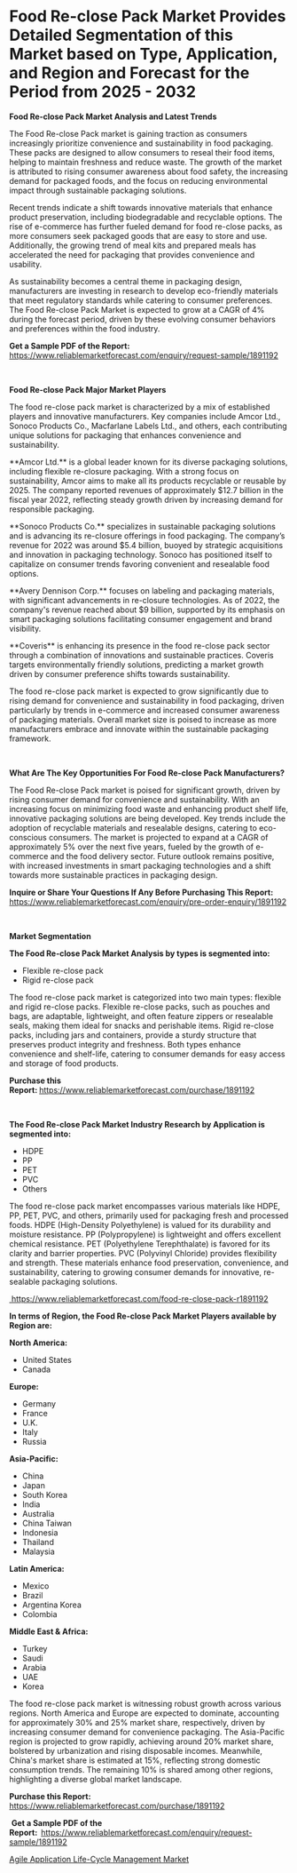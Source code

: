 <p><h1>Food Re-close Pack Market Provides Detailed Segmentation of this Market based on Type, Application, and Region and Forecast for the Period from 2025 - 2032</h1></p><p><strong>Food Re-close Pack Market Analysis and Latest Trends</strong></p>
<p><p>The Food Re-close Pack market is gaining traction as consumers increasingly prioritize convenience and sustainability in food packaging. These packs are designed to allow consumers to reseal their food items, helping to maintain freshness and reduce waste. The growth of the market is attributed to rising consumer awareness about food safety, the increasing demand for packaged foods, and the focus on reducing environmental impact through sustainable packaging solutions.</p><p>Recent trends indicate a shift towards innovative materials that enhance product preservation, including biodegradable and recyclable options. The rise of e-commerce has further fueled demand for food re-close packs, as more consumers seek packaged goods that are easy to store and use. Additionally, the growing trend of meal kits and prepared meals has accelerated the need for packaging that provides convenience and usability.</p><p>As sustainability becomes a central theme in packaging design, manufacturers are investing in research to develop eco-friendly materials that meet regulatory standards while catering to consumer preferences. The Food Re-close Pack Market is expected to grow at a CAGR of 4% during the forecast period, driven by these evolving consumer behaviors and preferences within the food industry.</p></p>
<p><strong>Get a Sample PDF of the Report:&nbsp;</strong> <a href="https://www.reliablemarketforecast.com/enquiry/request-sample/1891192?utm_campaign=3549&utm_medium=2&utm_source=Github&utm_content=ia&utm_term=28032025&utm_id=food-re-close-pack">https://www.reliablemarketforecast.com/enquiry/request-sample/1891192</a></p>
<p>&nbsp;</p>
<p><strong>Food Re-close Pack Major Market Players</strong></p>
<p><p>The food re-close pack market is characterized by a mix of established players and innovative manufacturers. Key companies include Amcor Ltd., Sonoco Products Co., Macfarlane Labels Ltd., and others, each contributing unique solutions for packaging that enhances convenience and sustainability.</p><p>**Amcor Ltd.** is a global leader known for its diverse packaging solutions, including flexible re-closure packaging. With a strong focus on sustainability, Amcor aims to make all its products recyclable or reusable by 2025. The company reported revenues of approximately $12.7 billion in the fiscal year 2022, reflecting steady growth driven by increasing demand for responsible packaging.</p><p>**Sonoco Products Co.** specializes in sustainable packaging solutions and is advancing its re-closure offerings in food packaging. The company’s revenue for 2022 was around $5.4 billion, buoyed by strategic acquisitions and innovation in packaging technology. Sonoco has positioned itself to capitalize on consumer trends favoring convenient and resealable food options.</p><p>**Avery Dennison Corp.** focuses on labeling and packaging materials, with significant advancements in re-closure technologies. As of 2022, the company's revenue reached about $9 billion, supported by its emphasis on smart packaging solutions facilitating consumer engagement and brand visibility.</p><p>**Coveris** is enhancing its presence in the food re-close pack sector through a combination of innovations and sustainable practices. Coveris targets environmentally friendly solutions, predicting a market growth driven by consumer preference shifts towards sustainability.</p><p>The food re-close pack market is expected to grow significantly due to rising demand for convenience and sustainability in food packaging, driven particularly by trends in e-commerce and increased consumer awareness of packaging materials. Overall market size is poised to increase as more manufacturers embrace and innovate within the sustainable packaging framework.</p></p>
<p>&nbsp;</p>
<p><strong>What Are The Key Opportunities For Food Re-close Pack Manufacturers?</strong></p>
<p><p>The Food Re-close Pack market is poised for significant growth, driven by rising consumer demand for convenience and sustainability. With an increasing focus on minimizing food waste and enhancing product shelf life, innovative packaging solutions are being developed. Key trends include the adoption of recyclable materials and resealable designs, catering to eco-conscious consumers. The market is projected to expand at a CAGR of approximately 5% over the next five years, fueled by the growth of e-commerce and the food delivery sector. Future outlook remains positive, with increased investments in smart packaging technologies and a shift towards more sustainable practices in packaging design.</p></p>
<p><strong>Inquire or Share Your Questions If Any Before Purchasing This Report:</strong> <a href="https://www.reliablemarketforecast.com/enquiry/pre-order-enquiry/1891192?utm_campaign=3549&utm_medium=2&utm_source=Github&utm_content=ia&utm_term=28032025&utm_id=food-re-close-pack">https://www.reliablemarketforecast.com/enquiry/pre-order-enquiry/1891192</a></p>
<p>&nbsp;</p>
<p><strong>Market Segmentation</strong></p>
<p><strong>The Food Re-close Pack Market Analysis by types is segmented into:</strong></p>
<p><ul><li>Flexible re-close pack</li><li>Rigid re-close pack</li></ul></p>
<p><p>The food re-close pack market is categorized into two main types: flexible and rigid re-close packs. Flexible re-close packs, such as pouches and bags, are adaptable, lightweight, and often feature zippers or resealable seals, making them ideal for snacks and perishable items. Rigid re-close packs, including jars and containers, provide a sturdy structure that preserves product integrity and freshness. Both types enhance convenience and shelf-life, catering to consumer demands for easy access and storage of food products.</p></p>
<p><strong>Purchase this Report:&nbsp;</strong><a href="https://www.reliablemarketforecast.com/purchase/1891192?utm_campaign=3549&utm_medium=2&utm_source=Github&utm_content=ia&utm_term=28032025&utm_id=food-re-close-pack">https://www.reliablemarketforecast.com/purchase/1891192</a></p>
<p>&nbsp;</p>
<p><strong>The Food Re-close Pack Market Industry Research by Application is segmented into:</strong></p>
<p><ul><li>HDPE</li><li>PP</li><li>PET</li><li>PVC</li><li>Others</li></ul></p>
<p><p>The food re-close pack market encompasses various materials like HDPE, PP, PET, PVC, and others, primarily used for packaging fresh and processed foods. HDPE (High-Density Polyethylene) is valued for its durability and moisture resistance. PP (Polypropylene) is lightweight and offers excellent chemical resistance. PET (Polyethylene Terephthalate) is favored for its clarity and barrier properties. PVC (Polyvinyl Chloride) provides flexibility and strength. These materials enhance food preservation, convenience, and sustainability, catering to growing consumer demands for innovative, re-sealable packaging solutions.</p></p>
<p><a href="https://www.reliablemarketforecast.com/food-re-close-pack-r1891192?utm_campaign=3549&utm_medium=2&utm_source=Github&utm_content=ia&utm_term=28032025&utm_id=food-re-close-pack">&nbsp;https://www.reliablemarketforecast.com/food-re-close-pack-r1891192</a></p>
<p><strong>In terms of Region, the Food Re-close Pack Market Players available by Region are:</strong></p>
<p>
    <p> <strong> North America: </strong>
        <ul>
            <li>United States</li>
            <li>Canada</li>
        </ul>
        </p> 
    <p> <strong> Europe: </strong>
        <ul>
            <li>Germany</li>
            <li>France</li>
            <li>U.K.</li>
            <li>Italy</li>
            <li>Russia</li>
        </ul>
        </p> 
    <p> <strong> Asia-Pacific: </strong>
        <ul>
            <li>China</li>
            <li>Japan</li>
            <li>South Korea</li>
            <li>India</li>
            <li>Australia</li>
            <li>China Taiwan</li>
            <li>Indonesia</li>
            <li>Thailand</li>
            <li>Malaysia</li>
        </ul>
        </p> 
    <p> <strong> Latin America: </strong>
        <ul>
            <li>Mexico</li>
            <li>Brazil</li>
            <li>Argentina Korea</li>
            <li>Colombia</li>
        </ul>
        </p> 
    <p> <strong> Middle East & Africa: </strong>
        <ul>
            <li>Turkey</li>
            <li>Saudi</li>
            <li>Arabia</li>
            <li>UAE</li>
            <li>Korea</li>
        </ul>
    </p>
    </p>
<p><p>The food re-close pack market is witnessing robust growth across various regions. North America and Europe are expected to dominate, accounting for approximately 30% and 25% market share, respectively, driven by increasing consumer demand for convenience packaging. The Asia-Pacific region is projected to grow rapidly, achieving around 20% market share, bolstered by urbanization and rising disposable incomes. Meanwhile, China's market share is estimated at 15%, reflecting strong domestic consumption trends. The remaining 10% is shared among other regions, highlighting a diverse global market landscape.</p></p>
<p><strong>Purchase this Report: </strong><a href="https://www.reliablemarketforecast.com/purchase/1891192?utm_campaign=3549&utm_medium=2&utm_source=Github&utm_content=ia&utm_term=28032025&utm_id=food-re-close-pack">https://www.reliablemarketforecast.com/purchase/1891192</a></p>
<p>&nbsp;<strong>Get a Sample PDF of the Report:&nbsp;&nbsp;</strong><a href="https://www.reliablemarketforecast.com/enquiry/request-sample/1891192?utm_campaign=3549&utm_medium=2&utm_source=Github&utm_content=ia&utm_term=28032025&utm_id=food-re-close-pack">https://www.reliablemarketforecast.com/enquiry/request-sample/1891192</a></p>
<p><strong></strong></p>
<p><p><a href="https://github.com/mehakmiamid1/Market-Research-Report-List-1/blob/main/agile-application-life-cycle-management-market.md?utm_campaign=3549&utm_medium=2&utm_source=Github&utm_content=ia&utm_term=28032025&utm_id=food-re-close-pack">Agile Application Life-Cycle Management Market</a></p></p>